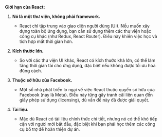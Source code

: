 **Giới hạn của React:**  

1. **Nó là một thư viện, không phải framework.**  
   - React chỉ tập trung vào giao diện người dùng (UI). Nếu muốn xây dựng toàn bộ ứng dụng, bạn cần sử dụng thêm các thư viện hoặc công cụ khác (như Redux, React Router). Điều này khiến việc học và tích hợp mất thời gian hơn.  

2. **Kích thước lớn.**  
   - So với các thư viện UI khác, React có kích thước khá lớn, có thể làm tăng thời gian tải cho ứng dụng, đặc biệt nếu không được tối ưu hóa đúng cách.  

3. **Thuộc sở hữu của Facebook.**  
   - Một số nhà phát triển lo ngại về việc React thuộc quyền sở hữu của Facebook (nay là Meta). Điều này từng gây tranh cãi liên quan đến giấy phép sử dụng (licensing), dù vấn đề này đã được giải quyết.  

4. **Tài liệu.**  
   - Mặc dù React có tài liệu chính thức chi tiết, nhưng nó có thể khó tiếp cận với người mới bắt đầu, đặc biệt khi bạn phải học thêm các công cụ bổ trợ để hoàn thiện dự án.  
